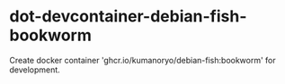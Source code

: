 # dot-devcontainer-debian-fish-bookworm
Create docker container 'ghcr.io/kumanoryo/debian-fish:bookworm' for development.